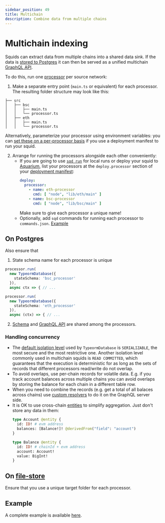 ```yaml
---
sidebar_position: 49
title: Multichain
description: Combine data from multiple chains
---
```


# Multichain indexing

Squids can extract data from multiple chains into a shared data sink. If the data is [stored to Postgres](/store/postgres) it can then be served as a unified multichain [GraphQL API](/graphql-api).

To do this, run one [processor](/basics/squid-processor) per source network:

1. Make a separate entry point (`main.ts` or equivalent) for each processor. The resulting folder structure may look like this:
  ```
  ├── src
  │   ├── bsc
  │   │   ├── main.ts
  │   │   └── processor.ts
  │   ├── eth
  │   │   ├── main.ts
  │   │   └── processor.ts
  ``` 

  Alternatively, parameterize your processor using environment variables: you can [set these on a per-processor basis](/deploy-squid/deploy-manifest/#processor) if you use a deployment manifest to run your squid.

2. Arrange for running the processors alongside each other conveniently:
   - If you are going to use [`sqd run`](/squid-cli/run) for local runs or deploy your squid to [Aquarium](/deploy-squid), list your processors at the `deploy.processor` section of your [deployment manifest](/deploy-squid/deploy-manifest/#processor):
     ```yaml
     deploy:
       processor:
         - name: eth-processor
           cmd: [ "node", "lib/eth/main" ]
         - name: bsc-processor
           cmd: [ "node", "lib/bsc/main" ]
     ```
     Make sure to give each processor a unique name!
   - Optionally, add `sqd` commands for running each processor to `commands.json`. [Example](https://github.com/subsquid-labs/multichain-transfers-example/blob/master/commands.json)

## On Postgres

Also ensure that

1. State schema name for each processor is unique
  ```ts title=src/bsc/main.ts
  processor.run(
    new TypeormDatabase({
      stateSchema: 'bsc_processor'
    }),
    async ctx => { // ...
  ```
  ```ts title=src/eth/main.ts
  processor.run(
    new TypeormDatabase({
      stateSchema: 'eth_processor'
    }),
    async (ctx) => { // ...
  ```

2. [Schema](/store/postgres/schema-file) and [GraphQL API](/graphql-api) are shared among the processors.

### Handling concurrency

  - The [default isolation level](/store/postgres/typeorm-store/#constructor-options) used by `TypeormDatabase` is `SERIALIZABLE`, the most secure and the most restrictive one. Another isolation level commonly used in multichain squids is `READ COMMITTED`, which guarantees that the execution is deterministic for as long as the sets of records that different processors read/write do not overlap.
  - To avoid overlaps, use per-chain records for volatile data. E.g. if you track account balances across multiple chains you can avoid overlaps by storing the balance for each chain in a different table row.
  - When you need to combine the records (e.g. get a total of all balaces across chains) use [custom resolvers](/graphql-api/custom-resolvers) to do it on the GraphQL server side.
  - It is OK to use cross-chain [entities](/store/postgres/schema-file/entities) to simplify aggregation. Just don't store any data in them:
    ```graphql
    type Account @entity {
      id: ID! # evm address
      balances: [Balance!]! @derivedFrom("field": "account")
    }

    type Balance @entity {
      id: ID! # chainId + evm address
      account: Account!
      value: BigInt!
    }
    ```

## On [file-store](/store/file-store)

Ensure that you use a unique target folder for each processor.

## Example

A complete example is available [here](/examples/evm/multichain-example).
